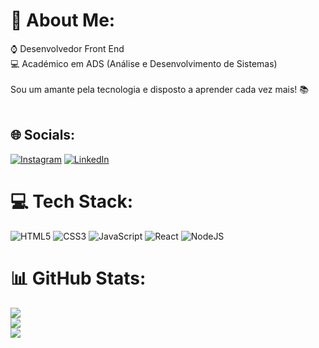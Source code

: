 # 💫 About Me:
⌚ Desenvolvedor Front End<br>💻 Académico em ADS (Análise e Desenvolvimento de Sistemas)<br><br>Sou um amante pela tecnologia e disposto a aprender cada vez mais! 📚<br><br>


## 🌐 Socials:
[![Instagram](https://img.shields.io/badge/Instagram-%23E4405F.svg?logo=Instagram&logoColor=white)](https://instagram.com/danielkyochi) [![LinkedIn](https://img.shields.io/badge/LinkedIn-%230077B5.svg?logo=linkedin&logoColor=white)](https://linkedin.com/in/https://www.linkedin.com/in/daniel-kyochi-7782aa235/) 

# 💻 Tech Stack:
![HTML5](https://img.shields.io/badge/html5-%23E34F26.svg?style=for-the-badge&logo=html5&logoColor=white) ![CSS3](https://img.shields.io/badge/css3-%231572B6.svg?style=for-the-badge&logo=css3&logoColor=white) ![JavaScript](https://img.shields.io/badge/javascript-%23323330.svg?style=for-the-badge&logo=javascript&logoColor=%23F7DF1E)  ![React](https://img.shields.io/badge/react-%2320232a.svg?style=for-the-badge&logo=react&logoColor=%2361DAFB) ![NodeJS](https://img.shields.io/badge/node.js-6DA55F?style=for-the-badge&logo=node.js&logoColor=white)
# 📊 GitHub Stats:
![](https://github-readme-stats.vercel.app/api?username=kyochi7&theme=solarized-light&hide_border=true&include_all_commits=true&count_private=false)<br/>
![](https://github-readme-streak-stats.herokuapp.com/?user=kyochi7&theme=solarized-light&hide_border=true)<br/>
![](https://github-readme-stats.vercel.app/api/top-langs/?username=kyochi7&theme=solarized-light&hide_border=true&include_all_commits=true&count_private=false&layout=compact)
